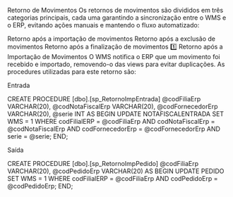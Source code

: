 Retorno de Movimentos
Os retornos de movimentos são divididos em três categorias principais, cada uma garantindo a sincronização entre o WMS e o ERP, evitando ações manuais e mantendo o fluxo automatizado:

Retorno após a importação de movimentos
Retorno após a exclusão de movimentos
Retorno após a finalização de movimentos
1️⃣ Retorno após a Importação de Movimentos
O WMS notifica o ERP que um movimento foi recebido e importado, removendo-o das views para evitar duplicações. As procedures utilizadas para este retorno são:

Entrada

CREATE PROCEDURE [dbo].[sp_RetornoImpEntrada] 
  @codFiliaErp VARCHAR(20), 
  @codNotaFiscalErp VARCHAR(20), 
  @codFornecedorErp VARCHAR(20), 
  @serie INT
AS
BEGIN
  UPDATE NOTAFISCALENTRADA 
  SET WMS = 1 
  WHERE codFilialERP = @codFiliaErp 
    AND codNotaFiscalErp = @codNotaFiscalErp 
    AND codFornecedorErp = @codFornecedorErp 
    AND serie = @serie;
END;

Saída

CREATE PROCEDURE [dbo].[sp_RetornoImpPedido] 
  @codFiliaErp VARCHAR(20), 
  @codPedidoErp VARCHAR(20)
AS
BEGIN
  UPDATE PEDIDO 
  SET WMS = 1 
  WHERE codFilialERP = @codFiliaErp 
    AND codPedidoErp = @codPedidoErp;
END;

